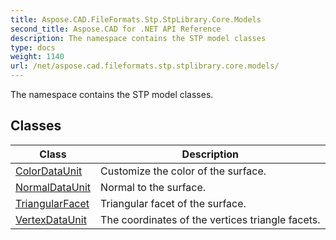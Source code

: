 ```yaml
---
title: Aspose.CAD.FileFormats.Stp.StpLibrary.Core.Models
second_title: Aspose.CAD for .NET API Reference
description: The namespace contains the STP model classes
type: docs
weight: 1140
url: /net/aspose.cad.fileformats.stp.stplibrary.core.models/
---
```

The namespace contains the STP model classes.

## Classes

| Class | Description |
| --- | --- |
| [ColorDataUnit](./colordataunit/) | Customize the color of the surface. |
| [NormalDataUnit](./normaldataunit/) | Normal to the surface. |
| [TriangularFacet](./triangularfacet/) | Triangular facet of the surface. |
| [VertexDataUnit](./vertexdataunit/) | The coordinates of the vertices triangle facets. |


